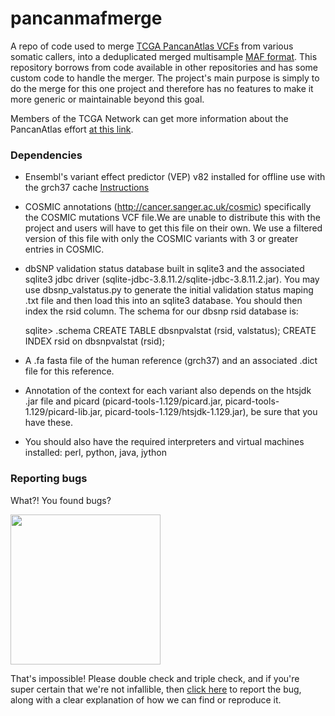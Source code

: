 # pancanmafmerge

A repo of code used to merge [TCGA PancanAtlas VCFs](https://wiki.nci.nih.gov/x/2gcYAw) from various somatic callers, into a deduplicated merged multisample [MAF format](https://wiki.nci.nih.gov/x/eJaPAQ). This repository borrows from code available in other repositories and has some custom code to handle the merger. The project's main purpose is simply to do the merge for this one project and therefore has no features to make it more generic or maintainable beyond this goal.

Members of the TCGA Network can get more information about the PancanAtlas effort [at this link](https://wiki.nci.nih.gov/display/TCGAM/PanCancerAtlas).

### Dependencies

- Ensembl's variant effect predictor (VEP) v82 installed for offline use with the grch37 cache [Instructions](https://gist.github.com/ckandoth/9d6ad6a7fd3b058e5bc98a1ce884641a)
- COSMIC annotations (http://cancer.sanger.ac.uk/cosmic) specifically the COSMIC mutations VCF file.We are unable to distribute this with the project and users will have to get this file on their own.  We use a filtered version of this file with only the COSMIC variants with 3 or greater entries in COSMIC.
- dbSNP validation status database built in sqlite3 and the associated sqlite3 jdbc driver (sqlite-jdbc-3.8.11.2/sqlite-jdbc-3.8.11.2.jar). You may use dbsnp_valstatus.py to generate the initial validation status maping .txt file and then load this into an sqlite3 database. You should then index the rsid column. The schema for our dbsnp rsid database is:


    sqlite> .schema
    CREATE TABLE dbsnpvalstat (rsid, valstatus);
    CREATE INDEX rsid on dbsnpvalstat (rsid);

- A .fa fasta file of the human reference (grch37) and an associated .dict file for this reference.
- Annotation of the context for each variant also depends on the htsjdk .jar file and picard (picard-tools-1.129/picard.jar, picard-tools-1.129/picard-lib.jar, picard-tools-1.129/htsjdk-1.129.jar), be sure that you have these.
- You should also have the required interpreters and virtual machines installed: perl, python, java, jython

### Reporting bugs

What?! You found bugs?

<img src="http://i.giphy.com/ph6ewybUlGbW8.gif" width="240">

That's impossible! Please double check and triple check, and if you're super certain that we're not infallible, then [click here](https://github.com/covingto/pancanmafmerge/issues) to report the bug, along with a clear explanation of how we can find or reproduce it.
